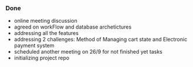 ### Done
- online meeting discussion
- agreed on workFlow and database archetictures
- addressing all the features
- addressing 2 challenges: Method of Managing cart state and Electronic payment system
- scheduled another meeting on 26/9 for not finished yet tasks
- initializing project repo
